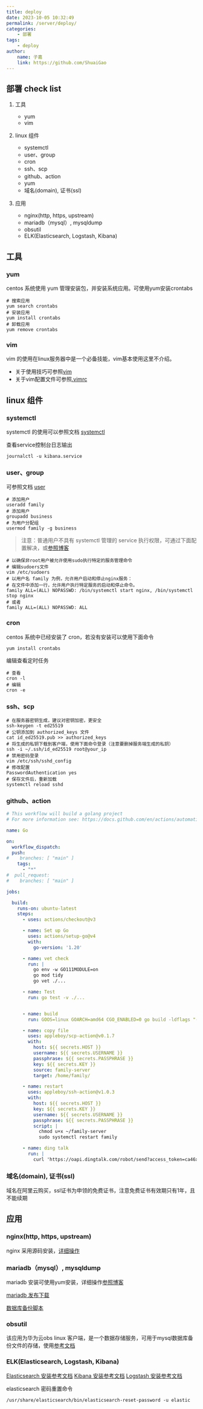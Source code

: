 ```yaml
---
title: deploy
date: 2023-10-05 10:32:49
permalink: /server/deploy/
categories:
    - 部署
tags:
    - deploy
author:
    name: 子嘉
    link: https://github.com/ShuaiGao
---
```


## 部署 check list

1. 工具
    - yum
    - vim

2. linux 组件

    - systemctl
    - user、group
    - cron
    - ssh、scp
    - github、action
    - yum
    - 域名(domain), 证书(ssl)

3. 应用

    - nginx(http, https, upstream)
    - mariadb（mysql）, mysqldump
    - obsutil
    - ELK(Elasticsearch, Logstash, Kibana)

## 工具

### yum

centos 系统使用 yum 管理安装包，并安装系统应用。可使用yum安装crontabs

```shell
# 搜索应用
yum search crontabs
# 安装应用
yum install crontabs
# 卸载应用
yum remove crontabs
```

### vim

vim 的使用在linux服务器中是一个必备技能，vim基本使用这里不介绍。

- 关于使用技巧可参照[vim](./08.vim.md)
- 关于vim配置文件可参照[.vimrc](./09.vimrc.md)

## linux 组件

### systemctl

systemctl 的使用可以参照文档 [systemctl](../23.linux/03.service.md)

查看service控制台日志输出

```shell
journalctl -u kibana.service
```

### user、group

可参照文档 [user](../23.linux/04.user.md)

```shell
# 添加用户
useradd family
# 添加用户
groupadd business
# 为用户分配组
usermod family -g business
```

> 注意：普通用户不具有 systemctl 管理的 service 执行权限，可通过下面配置解决，或[参照博客](https://blog.csdn.net/yangshangwei/article/details/135054607?utm_medium=distribute.pc_relevant.none-task-blog-2~default~baidujs_baidulandingword~default-0-135054607-blog-87256382.235^v40^pc_relevant_anti_t3_base&spm=1001.2101.3001.4242.1&utm_relevant_index=3)

```shell
# 以确保非root用户被允许使用sudo执行特定的服务管理命令
# 编辑sudoers文件
vim /etc/sudoers
# 以用户名 family 为例，允许用户启动和停止nginx服务：
# 在文件中添加一行，允许用户执行特定服务的启动和停止命令。
family ALL=(ALL) NOPASSWD: /bin/systemctl start nginx, /bin/systemctl stop nginx
# 或者
family ALL=(ALL) NOPASSWD: ALL
```

### cron

centos 系统中已经安装了 cron，若没有安装可以使用下面命令

```shell
yum install crontabs
```

编辑查看定时任务

```shell
# 查看
cron -l
# 编辑
cron -e
```

### ssh、scp

```shell
# 在服务器密钥生成，建议对密钥加密，更安全
ssh-keygen -t ed25519
# 公钥添加到 authorized_keys 文件
cat id_ed25519.pub >> authorized_keys
# 将生成的私钥下载到客户端，使用下面命令登录（注意要删掉服务端生成的私钥）
ssh -i ~/.ssh/id_ed25519 root@your_ip
# 禁用密码登录
vim /etc/ssh/sshd_config
# 修改配置
PasswordAuthentication yes
# 保存文件后，重新加载
systemctl reload sshd
```

### github、action

```yaml
# This workflow will build a golang project
# For more information see: https://docs.github.com/en/actions/automating-builds-and-tests/building-and-testing-go

name: Go

on:
  workflow_dispatch:
  push:
#    branches: [ "main" ]
    tags:
      - "*"
#  pull_request:
#    branches: [ "main" ]

jobs:

  build:
    runs-on: ubuntu-latest
    steps:
      - uses: actions/checkout@v3

      - name: Set up Go
        uses: actions/setup-go@v4
        with:
          go-version: '1.20'

      - name: vet check
        run: |
          go env -w GO111MODULE=on
          go mod tidy
          go vet ./...

      - name: Test
        run: go test -v ./...


      - name: build
        run: GOOS=linux GOARCH=amd64 CGO_ENABLED=0 go build -ldflags "-X 'main.Version=${{ github.ref_name }}'" -o family-server main.go

      - name: copy file
        uses: appleboy/scp-action@v0.1.7
        with:
          host: ${{ secrets.HOST }}
          username: ${{ secrets.USERNAME }}
          passphrase: ${{ secrets.PASSPHRASE }}
          key: ${{ secrets.KEY }}
          source: family-server
          target: /home/family/

      - name: restart
        uses: appleboy/ssh-action@v1.0.3
        with:
          host: ${{ secrets.HOST }}
          key: ${{ secrets.KEY }}
          username: ${{ secrets.USERNAME }}
          passphrase: ${{ secrets.PASSPHRASE }}
          script: |
            chmod u+x ~/family-server
            sudo systemctl restart family

      - name: ding talk
        run: |
          curl 'https://oapi.dingtalk.com/robot/send?access_token=ca46xxxxxxx' -H 'Content-Type: application/json' -d '{"msgtype": "text","text": {"content":"【通知】family-server 发布完成，${{ github.ref_name }}"}}'
```


### 域名(domain), 证书(ssl)

域名在阿里云购买，ssl证书为申领的免费证书，注意免费证书有效期只有1年，且不能续期

## 应用

### nginx(http, https, upstream)

nginx 采用源码安装，[详细操作](./01.deploy.md)

### mariadb（mysql）, mysqldump

mariadb 安装可使用yum安装，详细操作[参照博客](https://blog.csdn.net/qq_38671360/article/details/122443308)

[mariadb 发布下载](https://mariadb.org/mariadb/all-releases/#11-2)

[数据库备份脚本](../15.db/02.mysql/10.dump.md)

### obsutil

该应用为华为云obs linux 客户端，是一个数据存储服务，可用于mysql数据库备份文件的存储，使用[参考文档](https://support.huaweicloud.com/utiltg-obs/obs_11_0005.html)

### ELK(Elasticsearch, Logstash, Kibana)

[Elasticsearch 安装参考文档](https://www.elastic.co/guide/en/elasticsearch/reference/8.12/rpm.html#install-rpm)
[Kibana 安装参考文档](https://www.elastic.co/guide/en/kibana/8.9/rpm.html)
[Logstash 安装参考文档](https://www.elastic.co/guide/en/logstash/8.12/installing-logstash.html#_yum)

elasticsearch 密码重置命令

```shell
/usr/share/elasticsearch/bin/elasticsearch-reset-password -u elastic
```
    